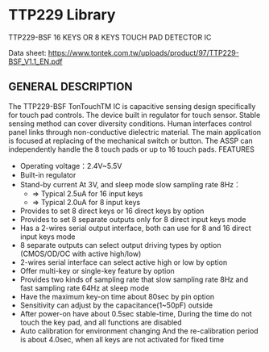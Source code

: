 # TTP229 Library

TTP229-BSF 16 KEYS OR 8 KEYS TOUCH PAD DETECTOR IC

Data sheet: https://www.tontek.com.tw/uploads/product/97/TTP229-BSF_V1.1_EN.pdf

## GENERAL DESCRIPTION

The TTP229-BSF TonTouchTM IC is capacitive sensing design specifically for touch pad controls.
The device built in regulator for touch sensor. Stable sensing method can cover diversity conditions.
Human interfaces control panel links through non-conductive dielectric material. The main application
is focused at replacing of the mechanical switch or button. The ASSP can independently handle the 8
touch pads or up to 16 touch pads.
FEATURES
* Operating voltage：2.4V~5.5V
* Built-in regulator
* Stand-by current
At 3V, and sleep mode slow sampling rate 8Hz：
  * => Typical 2.5uA for 16 input keys
  * => Typical 2.0uA for 8 input keys
* Provides to set 8 direct keys or 16 direct keys by option
* Provides to set 8 separate outputs only for 8 direct input keys mode
* Has a 2-wires serial output interface, both can use for 8 and 16 direct input keys mode
* 8 separate outputs can select output driving types by option
(CMOS/OD/OC with active high/low)
* 2-wires serial interface can select active high or low by option
* Offer multi-key or single-key feature by option
* Provides two kinds of sampling rate that slow sampling rate 8Hz
and fast sampling rate 64Hz at sleep mode
* Have the maximum key-on time about 80sec by pin option
* Sensitivity can adjust by the capacitance(1~50pF) outside
* After power-on have about 0.5sec stable-time,
During the time do not touch the key pad, and all functions are disabled
* Auto calibration for environment changing
And the re-calibration period is about 4.0sec, when all keys are not activated for fixed time 
